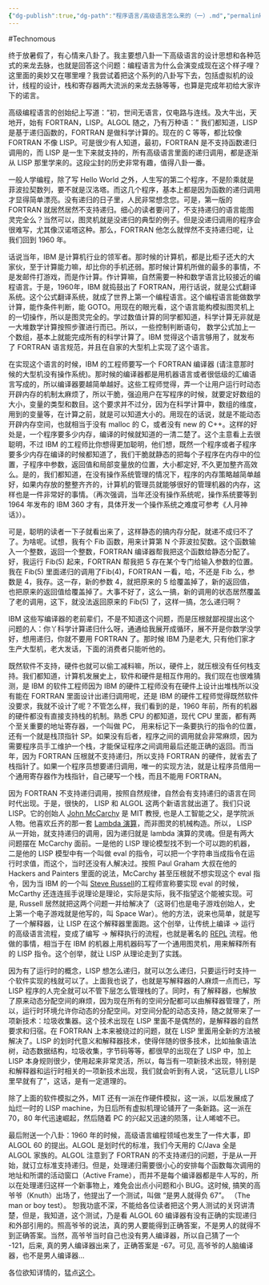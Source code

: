 ```yaml
---
{"dg-publish":true,"dg-path":"程序语言/高级语言怎么来的（一）.md","permalink":"/程序语言/高级语言怎么来的（一）/","created":"2023-09-04T14:44:22.000+08:00","updated":"2023-12-13T12:14:30.000+08:00"}
---
```


#Technomous

终于放暑假了，有心情来八卦了。我主要想八卦一下高级语言的设计思想和各种范式的来龙去脉，也就是回答这个问题：编程语言为什么会演变成现在这个样子哩？这里面的奥妙又在哪里哩？我尝试着把这个系列的八卦写下去，包括虚拟机的设计，线程的设计，栈和寄存器两大流派的来龙去脉等等，也算是完成年初给大家许下的诺言。

高级编程语言的创始纪上写道：“初，世间无语言，仅电路与连线。及大牛出，天地开，始有 FORTRAN，LISP。ALGOL 随之，乃有万种语：” 我们都知道，LISP 是基于递归函数的，FORTRAN 是做科学计算的。现在的 C 等等，都比较像 FORTRAN 不像 LISP。可是很少有人知道，最初，FORTRAN 是不支持函数递归调用的，而 LISP 是一生下来就支持的，所有高级语言里面的递归调用，都是逐渐从 LISP 那里学来的。这段尘封的历史非常有趣，值得八卦一番。

一般人学编程，除了写 Hello World 之外，人生写的第二个程序，不是阶乘就是菲波拉契数列，要不就是汉洛塔。而这几个程序，基本上都是因为函数的递归调用才显得简单漂亮。没有递归的日子里，人民非常想念您。可是，第一版的 FORTRAN 就居然居然不支持递归。细心的读者要问了，不支持递归的语言能图灵完全么？当然可以，图灵机就是没递归的典型的例子。但是没递归调用的程序会很难写，尤其像汉诺塔这种。那么，FORTRAN 他怎么就悍然不支持递归呢，让我们回到 1960 年。

话说当年，IBM 是计算机行业的领军者。那时候的计算机，都是比柜子还大的大家伙，至于计算能力嘛，却比你的手机还弱。那时候计算机所做的最多的事情，不是发邮件打游戏，而是作计算。作计算嘛，自然需要一种和数学语言比较接近的编程语言。于是，1960年，IBM 就捣鼓出了 FORTRAN，用行话说，就是公式翻译系统。这个公式翻译系统，就成了世界上第一个编程语言。这个编程语言能做数学计算，能作条件判断，能 GOTO。用现在的眼光看，这个语言能构模拟图灵机上的一切操作，所以是图灵完全的。学过数值计算的同学都知道，科学计算无非就是一大堆数学计算按照步骤进行而已。所以，一些控制判断语句， 数学公式加上一个数组，基本上就能完成所有的科学计算了。IBM 觉得这个语言够用了，就发布了 FORTRAN 语言规范，并且在自家的大型机上实现了这个语言。　

在实现这个语言的时候，IBM 的工程师要写一个 FORTRAN 编译器 (请注意那时候的大型机没有操作系统)。那时候的编译器都是用机器语言或者很低级的汇编语言写成的，所以编译器要越简单越好。这些工程师觉得，弄一个让用户运行时动态开辟内存的机制太麻烦了，所以干脆，强迫用户在写程序的时候，就要定好数组的大小，变量的类型和数目。这个要求并不过分，因为在科学计算中，数组的维度，用到的变量等，在计算之前，就是可以知道大小的。用现在的话说，就是不能动态开辟内存空间，也就相当于没有 malloc 的 C，或者没有 new 的 C++。这样的好处是，一个程序要多少内存，编译的时候就知道的一清二楚了。这个主意看上去很聪明，不过 IBM 的工程师比你想得更加聪明，他们想，既然一个程序或者子程序要多少内存在编译的时候都知道了，我们干脆就静态的把每个子程序在内存中的位置，子程序中参数，返回值和局部变量放的位置，大小都定好, 不久更加整齐高效么。是的，我们都知道，在没有操作系统管理的情况下，程序的内存策略越简单越好，如果内存放的整整齐齐的，计算机的管理员就能够很好的管理机器的内存，这样也是一件非常好的事情。（再次强调，当年还没有操作系统呢，操作系统要等到 1964 年发布的 IBM 360 才有，具体开发一个操作系统之难度可参考《人月神话》）。

可是，聪明的读者一下子就看出来了，这样静态的搞内存分配，就递不成归不了了。为啥呢。试想，我有个 Fib 函数，用来计算第 N 个菲波拉契数。这个函数输入一个整数，返回一个整数，FORTRAN 编译器帮我把这个函数给静态分配了。好，我运行 Fib(5) 起来，FORTRAN 帮我把 5 存在某个专门给输入参数的位置。我在 Fib(5) 里面递归的调用了Fib(4)，FORTRAN 一看，哈，不还是 Fib 么，参数是 4，我存。这一存，新的参数 4，就把原来的 5 给覆盖掉了，新的返回值，也把原来的返回值给覆盖掉了。大事不好了，这么一搞，新的调用的状态居然覆盖了老的调用，这下，就没法返回原来的 Fib(5) 了，这样一搞，怎么递归啊？

IBM 这些写编译器的老前辈们，不是不知道这个问题，而是压根就鄙视提出这个问题的人：你丫科学计算递归什么呀，通通给我展开成循环，展不开是你数学没学好，想用递归，你就不要用 FORTRAN 了。那时候 IBM 乃是老大, 只有他们家才生产大型机，老大发话，下面的消费者只能听他的。

既然软件不支持，硬件也就可以偷工减料嘛，所以，硬件上，就压根没有任何栈支持。我们都知道，计算机发展史上，软件和硬件是相互作用的。我们现在也很难猜测，是 IBM 的软件工程师因为 IBM 的硬件工程师没有在硬件上设计出堆栈所以没有能在 FORTRAN 里面设计出递归调用呢，还是 IBM 的硬件工程师觉得既然软件没要求，我就不设计了呢？不管怎么样，我们看到的是，1960 年前，所有的机器的硬件都没有直接支持栈的机制。熟悉 CPU 的都知道，现代 CPU 里面，都有两个至关重要的地址寄存器，一个叫做 PC， 用来标记下一条要执行的指令的位置，还有一个就是栈顶指针 SP。如果没有后者，程序之间的调用就会非常麻烦，因为需要程序员手工维护一个栈，才能保证程序之间调用最后还能正确的返回。而当年，因为 FORTRAN 压根就不支持递归，所以支持 FORTRAN 的硬件，就省去了栈指针了。如果一个程序员想要递归调用，唯一的实现方法，就是让程序员借用一个通用寄存器作为栈指针，自己硬写一个栈，而且不能用 FORTRAN。

因为 FORTRAN 不支持递归调用，按照自然规律，自然会有支持递归的语言在同时代出现。于是，很快的， LISP 和 ALGOL 这两个新语言就出道了。我们只说 LISP。它的创始人 [John McCarchy](https://en.wikipedia.org/wiki/John_McCarthy_(computer_scientist)) 是 MIT 教授, 也是人工智能之父，是学院派人物。他喜欢丘齐的那一套 [Lambda 演算](https://en.wikipedia.org/wiki/Lambda_calculus)，而非图灵的机械构造。所以， LISP 从一开始，就支持递归的调用，因为递归就是 lambda 演算的灵魂。但是有两大问题摆在 McCarchy 面前。一是他的 LISP 理论模型找不到一个可以跑的机器，二是他的 LISP 模型中有一个叫做 eval 的指令，可以把一个字符串当成指令在运行时求值，而这个，当时还没有人解决过。按照 Paul Graham 大叔在他的 Hackers and Painters 里面的说法，McCarchy 甚至压根就不想实现这个 eval 指令，因为当 IBM 的一个叫 [Steve Russell](https://en.wikipedia.org/wiki/Steve_Russell)的工程师宣称要实现 eval 的时候，McCarthy 还连连摇手说理论是理论，实际是实际，我不指望这个能被实现。可是, Russell 居然就把这两个问题一并给解决了（这哥们也是电子游戏创始人，史上第一个电子游戏就是他写的，叫 Space War）。他的方法，说来也简单，就是写了一个解释器，让 LISP 在这个解释器里面跑。这个创举，让传统上编译 -> 运行的高级语言流程，变成了编写 -> 解释执行的流程，也就是著名的 [REPL](https://en.wikipedia.org/wiki/Read%E2%80%93eval%E2%80%93print_loop) 流程。他做的事情，相当于在 IBM 的机器上用机器码写了一个通用图灵机，用来解释所有的 LISP 指令。这个创举，就让 LISP 从理论走到了实践。

因为有了运行时的概念，LISP 想怎么递归，就可以怎么递归，只要运行时支持一个软件实现的栈就可以了。上面我也说了，也就是写解释器的人麻烦一点而已，写 LISP 程序的人完全就可以不管下层怎么管理栈的了。同时，有了解释器，也解放了原来动态分配空间的麻烦，因为现在所有的空间分配都可以由解释器管理了，所以，运行时环境允许你动态的分配空间。对空间分配的动态支持，随之就带来了一项新技术：垃圾收集器。这个技术出现在 LISP 里面不是偶然的，是解释器的自然要求和归宿。在 FORTRAN 上本来被绕过的问题，就在 LISP 里面用全新的方法被解决了。LISP 的划时代意义和解释器技术，使得伴随的很多技术，比如抽象语法树，动态数据结构，垃圾收集，字节码等等，都很早的出现在了 LISP 中，加上 LISP 本身规则很少，使用起来非常灵活，所以，每当有一项新技术出现，特别是和解释器和运行时相关的一项新技术出现，我们就会听到有人说，“这玩意儿 LISP 里早就有了”，这话，是有一定道理的。

除了上面的软件模拟之外，MIT 还有一派在作硬件模拟，这一派，以后发展成了灿烂一时的 LISP machine，为日后所有虚拟机理论铺开了一条新路。这一派在 70，80 年代迅速崛起，然后随着 PC 的兴起又迅速的陨落，让人唏嘘不已。

最后附送一个八卦：1960 年的时候，高级语言编程领域也发生了一件大事，即 ALGOL 60 的提出。ALGOL 是划时代的标准，我们今天用的 C/Java 全是 ALGOL 家族的。ALGOL 注意到了 FORTRAN 的不支持递归的问题，于是从一开始，就订立标准支持递归。但是，处理递归需要很小心的安排每个函数每次调用的地址和所谓的活动窗口（Active Frame），而并不是每个编译器都是牛人写的，所以在处理递归这样一个新事物上，难免会出点小问题和小 BUG。这时候, 搞笑的高爷爷（Knuth）出场了，他提出了一个测试，叫做 “是男人就得负 67”。 （The man or boy test）。 恕我功底不深，不能给各位读者把这个男人测试的关窍讲清楚，但是，我知道，这个测试，乃是看 ALGOL 60 编译器有没有正确的实现递归和外部引用的。照高爷爷的说法，真的男人要能得到正确答案，不是男人的就得不到正确答案。当然，高爷爷当时自己也没有男人编译器，所以自己猜了一个 -121，后来, 真的男人编译器出来了，正确答案是 -67。可见, 高爷爷的人脑编译器，也不是男人编译器…

各位欲知详情的，猛点[这个](https://en.wikipedia.org/wiki/Man_or_boy_test)。